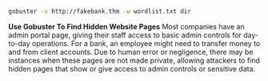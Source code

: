 ```bash
gobuster -u http://fakebank.thm -w wordlist.txt dir
```
**Use Gobuster To Find Hidden Website Pages**
Most companies have an admin portal page, giving their staff access to basic admin controls for day-to-day operations. For a bank, an employee might need to transfer money to and from client accounts. Due to human error or negligence, there may be instances when these pages are not made private, allowing attackers to find hidden pages that show or give access to admin controls or sensitive data.

